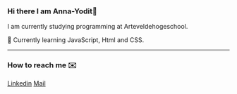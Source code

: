 ### Hi there I am Anna-Yodit👋

I am currently studying programming at Arteveldehogeschool.

🌱 Currently learning JavaScript, Html and CSS.

---
### How to reach me ✉️
[Linkedin](https://www.linkedin.com/in/anna-yodit-olsen-400b99250/)
[Mail](olsenannayodit06@gmail.com)
